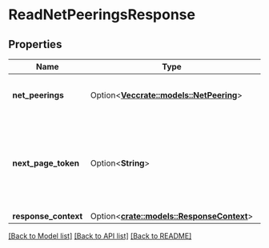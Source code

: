 # ReadNetPeeringsResponse

## Properties

Name | Type | Description | Notes
------------ | ------------- | ------------- | -------------
**net_peerings** | Option<[**Vec<crate::models::NetPeering>**](NetPeering.md)> | Information about one or more Net peerings. | [optional]
**next_page_token** | Option<**String**> | The token to request the next page of results. Each token refers to a specific page. | [optional]
**response_context** | Option<[**crate::models::ResponseContext**](ResponseContext.md)> |  | [optional]

[[Back to Model list]](../README.md#documentation-for-models) [[Back to API list]](../README.md#documentation-for-api-endpoints) [[Back to README]](../README.md)


